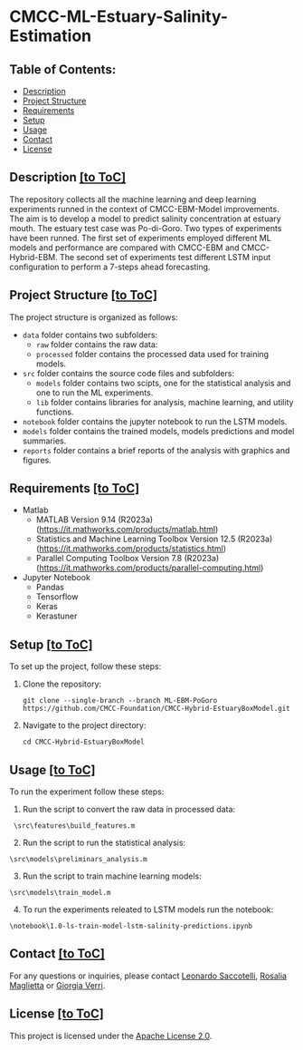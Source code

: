 ﻿# CMCC-ML-Estuary-Salinity-Estimation
 
## Table of Contents:
- [Description](#description)
- [Project Structure](#project-structure)
- [Requirements](#requirements)
- [Setup](#setup)
- [Usage](#usage)
- [Contact](#contact)
- [License](#license)

## Description [[to ToC]](#table-of-contents)

The repository collects all the machine learning and deep learning experiments runned in the context of CMCC-EBM-Model improvements. The aim is to develop a model to predict salinity concentration at estuary mouth. The estuary test case was Po-di-Goro.
Two types of experiments have been runned. The first set of experiments employed different ML models and performance are compared with CMCC-EBM and CMCC-Hybrid-EBM.
The second set of experiments test different LSTM input configuration to perform a 7-steps ahead forecasting. 

## Project Structure [[to ToC]](#table-of-contents)

The project structure is organized as follows:

- `data` folder contains two subfolders:
  - `raw` folder contains the raw data:
  - `processed` folder contains the processed data used for training models.
- `src` folder contains the source code files and subfolders:
  - `models` folder contains two scipts, one for the statistical analysis and one to run the ML experiments.
  - `lib` folder contains libraries for analysis, machine learning, and utility functions.
- `notebook` folder contains the jupyter notebook to run the LSTM models.
- `models` folder contains the trained models, models predictions and model summaries.
- `reports` folder contains a brief reports of the analysis with graphics and figures.

## Requirements [[to ToC]](#table-of-contents)
- Matlab
  - MATLAB Version 9.14 (R2023a) (https://it.mathworks.com/products/matlab.html)
  - Statistics and Machine Learning Toolbox Version 12.5 (R2023a) (https://it.mathworks.com/products/statistics.html)
  - Parallel Computing Toolbox Version 7.8 (R2023a) (https://it.mathworks.com/products/parallel-computing.html)
- Jupyter Notebook
  - Pandas
  - Tensorflow
  - Keras
  - Kerastuner

## Setup [[to ToC]](#table-of-contents)
To set up the project, follow these steps:

1. Clone the repository: 
    ```
	git clone --single-branch --branch ML-EBM-PoGoro https://github.com/CMCC-Foundation/CMCC-Hybrid-EstuaryBoxModel.git
    ```
2. Navigate to the project directory:
    ```
    cd CMCC-Hybrid-EstuaryBoxModel
    ```

## Usage [[to ToC]](#table-of-contents)
To run the experiment follow these steps:

1. Run the script to convert the raw data in processed data:
````
 \src\features\build_features.m
````
2. Run the script to run the statistical analysis:
````
\src\models\preliminars_analysis.m
````

3. Run the script to train machine learning models:
````
\src\models\train_model.m
````

4. To run the experiments releated to LSTM models run the notebook:
````
\notebook\1.0-ls-train-model-lstm-salinity-predictions.ipynb
````

## Contact [[to ToC]](#table-of-contents)

For any questions or inquiries, please contact [Leonardo Saccotelli](mailto:leonardo.saccotelli@cmcc.it), [Rosalia Maglietta](mailto:rosalia.maglietta@cnr.it) or [Giorgia Verri](mailto:giorgia.verri@cmcc.it).

## License [[to ToC]](#table-of-contents)

This project is licensed under the [Apache License 2.0](LICENSE).
